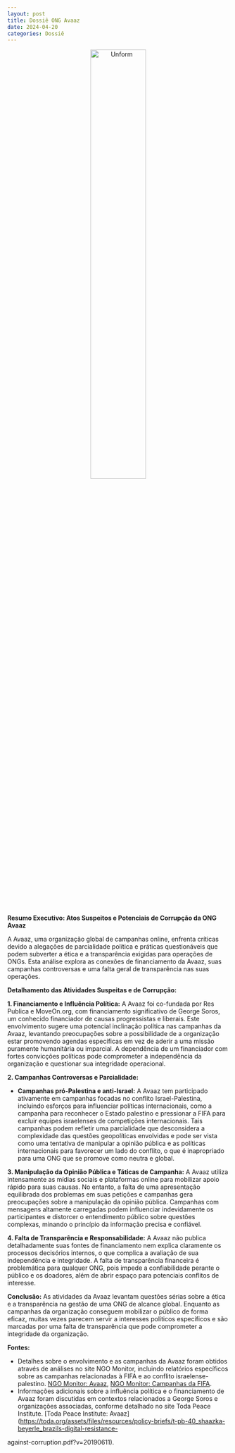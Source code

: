 ```yaml
---
layout: post
title: Dossiê ONG Avaaz
date: 2024-04-20
categories: Dossiê
---
```


<p align="center">
<img src="{{ site.baseurl }}/images/2024-04-20-Dossie-ONG-Avaaz.webp" 
height="50%" width="50%" alt="Unform" />
</p>

**Resumo Executivo: Atos Suspeitos e Potenciais de Corrupção da ONG Avaaz**

A Avaaz, uma organização global de campanhas online, enfrenta críticas devido a alegações de parcialidade política e práticas questionáveis que podem subverter a ética e a transparência exigidas para operações de ONGs. Esta análise explora as conexões de financiamento da Avaaz, suas campanhas controversas e uma falta geral de transparência nas suas operações.

**Detalhamento das Atividades Suspeitas e de Corrupção:**

**1. Financiamento e Influência Política:**
A Avaaz foi co-fundada por Res Publica e MoveOn.org, com financiamento significativo de George Soros, um conhecido financiador de causas progressistas e liberais. Este envolvimento sugere uma potencial inclinação política nas campanhas da Avaaz, levantando preocupações sobre a possibilidade de a organização estar promovendo agendas específicas em vez de aderir a uma missão puramente humanitária ou imparcial. A dependência de um financiador com fortes convicções políticas pode comprometer a independência da organização e questionar sua integridade operacional.

**2. Campanhas Controversas e Parcialidade:**
   - **Campanhas pró-Palestina e anti-Israel:** A Avaaz tem participado ativamente em campanhas focadas no conflito Israel-Palestina, incluindo esforços para influenciar políticas internacionais, como a campanha para reconhecer o Estado palestino e pressionar a FIFA para excluir equipes israelenses de competições internacionais. Tais campanhas podem refletir uma parcialidade que desconsidera a complexidade das questões geopolíticas envolvidas e pode ser vista como uma tentativa de manipular a opinião pública e as políticas internacionais para favorecer um lado do conflito, o que é inapropriado para uma ONG que se promove como neutra e global.

**3. Manipulação da Opinião Pública e Táticas de Campanha:**
A Avaaz utiliza intensamente as mídias sociais e plataformas online para mobilizar apoio rápido para suas causas. No entanto, a falta de uma apresentação equilibrada dos problemas em suas petições e campanhas gera preocupações sobre a manipulação da opinião pública. Campanhas com mensagens altamente carregadas podem influenciar indevidamente os participantes e distorcer o entendimento público sobre questões complexas, minando o princípio da informação precisa e confiável.

**4. Falta de Transparência e Responsabilidade:**
A Avaaz não publica detalhadamente suas fontes de financiamento nem explica claramente os processos decisórios internos, o que complica a avaliação de sua independência e integridade. A falta de transparência financeira é problemática para qualquer ONG, pois impede a confiabilidade perante o público e os doadores, além de abrir espaço para potenciais conflitos de interesse.

**Conclusão:**
As atividades da Avaaz levantam questões sérias sobre a ética e a transparência na gestão de uma ONG de alcance global. Enquanto as campanhas da organização conseguem mobilizar o público de forma eficaz, muitas vezes parecem servir a interesses políticos específicos e são marcadas por uma falta de transparência que pode comprometer a integridade da organização.

**Fontes:**
- Detalhes sobre o envolvimento e as campanhas da Avaaz foram obtidos através de análises no site NGO Monitor, incluindo relatórios específicos sobre as campanhas relacionadas à FIFA e ao conflito israelense-palestino. [NGO Monitor: Avaaz](https://www.ngo-monitor.org/ngos/avaaz/), [NGO Monitor: Campanhas da FIFA](https://www.ngo-monitor.org/reports/ngos-involved-fifa-campaign-israel/).
- Informações adicionais sobre a influência política e o financiamento de Avaaz foram discutidas em contextos relacionados a George Soros e organizações associadas, conforme detalhado no site Toda Peace Institute. [Toda Peace Institute: Avaaz](https://toda.org/assets/files/resources/policy-briefs/t-pb-40_shaazka-beyerle_brazils-digital-resistance-

against-corruption.pdf?v=20190611).